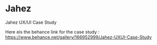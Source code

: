 # Jahez
Jahez UX/UI Case Study 

Here eis the behance link for the case study : https://www.behance.net/gallery/166952999/Jahez-UXUI-Case-Study
